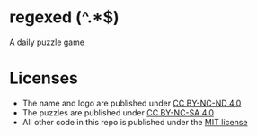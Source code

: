 # regexed (^.\*$)

A daily puzzle game

# Licenses

- The name and logo are published under [CC BY-NC-ND 4.0](https://creativecommons.org/licenses/by-nc-nd/4.0/)
- The puzzles are published under [CC BY-NC-SA 4.0](https://creativecommons.org/licenses/by-nc-sa/4.0/)
- All other code in this repo is published under the [MIT license](https://opensource.org/license/mit)
